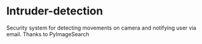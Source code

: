 # Intruder-detection
Security system for detecting movements on camera and notifying user via email. Thanks to PyImageSearch
